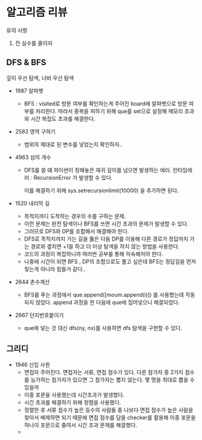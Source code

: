 # 알고리즘 리뷰



유의 사항

1. 잔 실수를 줄이자 





## DFS  & BFS 

깊이 우선 탐색, 너비 우선 탐색



* 1987 알파벳 
  * BFS : visited로 방문 여부를 확인하는게 주어진 board에 알파벳으로 방문 여부를 처리한다. 따라서 중복을 피하기 위해 que를 set으로 설정해 메모리 초과와 시간 복잡도 초과를 해결한다. 



* 2583 영역 구하기
  * 범위의 제대로 된 변수를 넣었는지 확인하자.. 



* 4963 섬의 개수

  * DFS를 쓸 떄 파이썬이 정해놓은 재귀 깊이를 넘으면 발생하는 에러. 런타임에러 : RecursionError 가 발생할 수 있다.

    이를 해결하기 위해  sys.setrecursionlimit(10000) 을 추가하면 된다. 



* 1520 내리막 길
  * 목적지까디 도착하는 경우의 수를 구하는 문제.
  * 이런 문제는 완전 탐색이나 BFS를 쓰면 시간 초과의 문제가 발생할 수 있다.
  * 그러므로 DFS와 DP를 조합해서 해결해야 한다.
  * DFS로 목적지까지 가는 길을 뚫은 다음 DP를 이용해 다른 경로가 정답까지 가는 경로와 곂치면 +1을 하고 더 이상 탐색을 하지 않는 방법을 사용한다. 
  * 코드의 과정이 복잡하니까 여러번 공부를 통해 익숙해저야 한다.
  * 나중에 시간이 되면 BFS , DP의 조합으로도 풀고 싶은데 BFS는 정답길을 먼저 찾는게 아니라 힘들거 같다.. 



* 2644 촌수계산
  * BFS를 푸는 과정에서 que.append([moum.append(i)]) 를 사용했는데 작동되지 않았다. append 과정을 한 다음에 que에 집어넣으니 해결되었다. 



* 2667 단지번호붙이기
  * que에 넣는 것 대신 dfs(ny, nx)를 사용하면 dfs 탐색을 구현할 수 있다. 



## 그리디



* 1946 신입 사원
  * 면접자 주어진다. 면접자는 서류, 면접 점수가 있다. 다른 참가자 중 2가지 점수를 능가하는 참가자가 있으면 그 참가자는 뽑지 않는다. 몇 명을 최대로 뽑을 수 있을까
  * 이중 포문을 사용했는데 시간초과가 발생했다.
  * 시간 초과를 해결하기 위해 정렬을 사용했다. 
  * 정렬한 후 서류 점수가 높은 등수의 사람들 중 나보다 면접 점수가 높은 사람을 찾아서 배제하면 되기 때문에 면접 점수를 담을 checker를 활용해 이중 포문을 하나이 포문으로 줄여서 시간 초과 문제를 해결했다. 
  * 